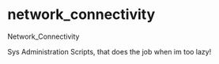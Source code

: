 # network_connectivity
Network_Connectivity


Sys Administration Scripts, that does the job when im too lazy!

